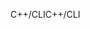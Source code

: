 <span data-ttu-id="5394b-101">C++/CLI</span><span class="sxs-lookup"><span data-stu-id="5394b-101">C++/CLI</span></span>